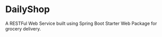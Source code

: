 # DailyShop

A RESTFul Web Service built using Spring Boot Starter Web Package for grocery delivery.
